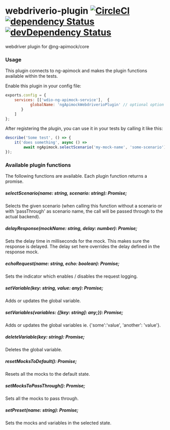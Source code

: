 # webdriverio-plugin [![CircleCI](https://circleci.com/gh/ng-apimock/webdriverio-plugin.svg?style=svg)](https://circleci.com/gh/ng-apimock/webdriverio-plugin)  [![dependency Status](https://img.shields.io/david/ng-apimock/webdriverio-plugin.svg)](https://david-dm.org/ng-apimock/webdriverio-plugin) [![devDependency Status](https://img.shields.io/david/dev/ng-apimock/webdriverio-plugin.svg)](https://david-dm.org/ng-apimock/webdriverio-plugin#info=devDependencies)
webdriver plugin for @ng-apimock/core

### Usage
This plugin connects to ng-apimock and makes the plugin functions available within the tests.

Enable this plugin in your config file:

```js
exports.config = {
    services: [['wdio-ng-apimock-service'],  {
           globalName: 'ngApimockWebdriverioPlugin' // optional option (defaults to ngApimock)  
       }
    ]
};
```

After registering the plugin, you can use it in your tests by calling it like this:

```js
describe('Some test', () => {
    it('does something', async () => 
        await ngApimock.selectScenario('my-mock-name', 'some-scenario'));
});
```

### Available plugin functions
The following functions are available. Each plugin function returns a promise.

##### selectScenario(name: string, scenario: string): Promise<any>;
Selects the given scenario (when calling this function without a scenario or with 'passThrough' as scenario name, the call will be passed through to the actual backend).

##### delayResponse(mockName: string, delay: number): Promise<any>;
Sets the delay time in milliseconds for the mock. This makes sure the response is delayed. The delay set here overrides the delay defined in the response mock.

##### echoRequest(name: string, echo: boolean): Promise<any>; 
Sets the indicator which enables / disables the request logging.

##### setVariable(key: string, value: any): Promise<any>;
Adds or updates the global variable.
    
##### setVariables(variables: {[key: string]: any;}): Promise<any>;
Adds or updates the global variables  ie. {'some':'value', 'another': 'value'}.
    
##### deleteVariable(key: string): Promise<any>;
Deletes the global variable.

##### resetMocksToDefault(): Promise<any>;
Resets all the mocks to the default state.

##### setMocksToPassThrough(): Promise<any>;
Sets all the mocks to pass through.

##### setPreset(name: string): Promise<any>;
Sets the mocks and variables in the selected state.
